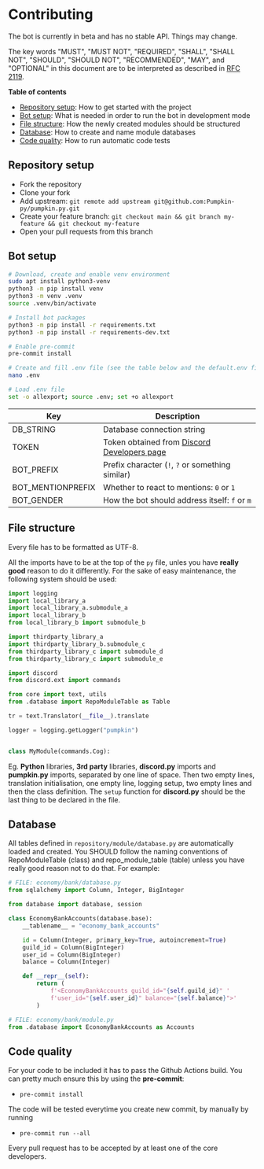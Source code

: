 # Contributing

The bot is currently in beta and has no stable API. Things may change.

The key words "MUST", "MUST NOT", "REQUIRED", "SHALL", "SHALL NOT", "SHOULD", "SHOULD NOT",  "RECOMMENDED",  "MAY", and "OPTIONAL" in this document are to be interpreted as described in [RFC 2119](https://tools.ietf.org/html/rfc2119).

**Table of contents**

- [Repository setup](#repository-setup): How to get started with the project
- [Bot setup](#bot-setup): What is needed in order to run the bot in development mode
- [File structure](#file-structure): How the newly created modules should be structured
- [Database](#database): How to create and name module databases
- [Code quality](#code-quality): How to run automatic code tests


## Repository setup

- Fork the repository
- Clone your fork
- Add upstream: `git remote add upstream git@github.com:Pumpkin-py/pumpkin.py.git`
- Create your feature branch: `git checkout main && git branch my-feature && git checkout my-feature`
- Open your pull requests from this branch


## Bot setup

```bash
# Download, create and enable venv environment
sudo apt install python3-venv
python3 -m pip install venv
python3 -m venv .venv
source .venv/bin/activate

# Install bot packages
python3 -m pip install -r requirements.txt
python3 -m pip install -r requirements-dev.txt

# Enable pre-commit
pre-commit install

# Create and fill .env file (see the table below and the default.env file)
nano .env

# Load .env file
set -o allexport; source .env; set +o allexport
```

| Key | Description |
|-----|-------------|
| DB_STRING | Database connection string |
| TOKEN | Token obtained from [Discord Developers page](https://discord.com/developers) |
| BOT_PREFIX | Prefix character (`!`, `?` or something similar) |
| BOT_MENTIONPREFIX | Whether to react to mentions: `0` or `1`  |
| BOT_GENDER | How the bot should address itself: `f` or `m`    |


## File structure

Every file has to be formatted as UTF-8.

All the imports have to be at the top of the `py` file, unles you have **really good** reason to do it differently. For the sake of easy maintenance, the following system should be used:

```py
import logging
import local_library_a
import local_library_a.submodule_a
import local_library_b
from local_library_b import submodule_b

import thirdparty_library_a
import thirdparty_library_b.submodule_c
from thirdparty_library_c import submodule_d
from thirdparty_library_c import submodule_e

import discord
from discord.ext import commands

from core import text, utils
from .database import RepoModuleTable as Table

tr = text.Translator(__file__).translate

logger = logging.getLogger("pumpkin")


class MyModule(commands.Cog):
```

Eg. **Python** libraries, **3rd party** libraries, **discord.py** imports and **pumpkin.py** imports, separated by one line of space. Then two empty lines, translation initialisation, one empty line, logging setup, two empty lines and then the class definition. The `setup` function for **discord.py** should be the last thing to be declared in the file.

## Database

All tables defined in `repository/module/database.py` are automatically loaded and created. You SHOULD follow the naming conventions of RepoModuleTable (class) and repo_module_table (table) unless you have really good reason not to do that. For example:

```py
# FILE: economy/bank/database.py
from sqlalchemy import Column, Integer, BigInteger

from database import database, session

class EconomyBankAccounts(database.base):
    __tablename__ = "economy_bank_accounts"

    id = Column(Integer, primary_key=True, autoincrement=True)
    guild_id = Column(BigInteger)
    user_id = Column(BigInteger)
    balance = Column(Integer)

    def __repr__(self):
    	return (
    		f'<EconomyBankAccounts guild_id="{self.guild_id}" '
    		f'user_id="{self.user_id}" balance="{self.balance}">'
    	)
```

```py
# FILE: economy/bank/module.py
from .database import EconomyBankAccounts as Accounts
```

## Code quality

For your code to be included it has to pass the Github Actions build. You can pretty much ensure this by using the **pre-commit**:

- `pre-commit install`

The code will be tested everytime you create new commit, by manually by running

- `pre-commit run --all`

Every pull request has to be accepted by at least one of the core developers.

